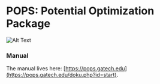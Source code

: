 # POPS: Potential Optimization Package
![Alt Text](https://github.com/rohskopf/pops/blob/master/pops-logo.png=250x250)

### Manual
The manual lives here: [https://pops.gatech.edu](https://pops.gatech.edu/doku.php?id=start).
